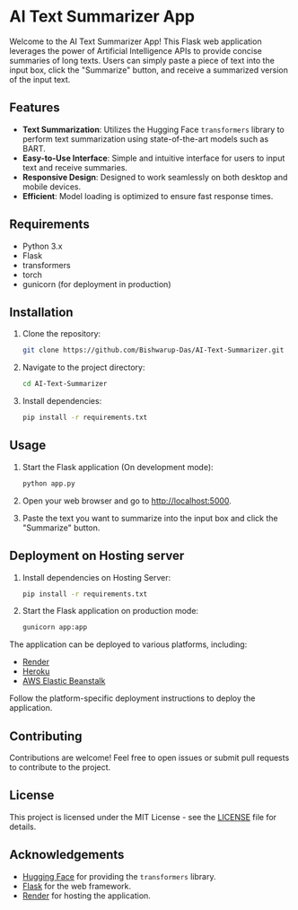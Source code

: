 # AI Text Summarizer App

Welcome to the AI Text Summarizer App! This Flask web application leverages the power of Artificial Intelligence APIs to provide concise summaries of long texts. Users can simply paste a piece of text into the input box, click the "Summarize" button, and receive a summarized version of the input text.

## Features

- **Text Summarization**: Utilizes the Hugging Face `transformers` library to perform text summarization using state-of-the-art models such as BART.
- **Easy-to-Use Interface**: Simple and intuitive interface for users to input text and receive summaries.
- **Responsive Design**: Designed to work seamlessly on both desktop and mobile devices.
- **Efficient**: Model loading is optimized to ensure fast response times.

## Requirements

- Python 3.x
- Flask
- transformers
- torch
- gunicorn (for deployment in production)

## Installation

1. Clone the repository:

    ```bash
    git clone https://github.com/Bishwarup-Das/AI-Text-Summarizer.git
    ```

2. Navigate to the project directory:

    ```bash
    cd AI-Text-Summarizer
    ```

3. Install dependencies:

    ```bash
    pip install -r requirements.txt
    ```

## Usage

1. Start the Flask application (On development mode):

    ```bash
    python app.py
    ```

2. Open your web browser and go to [http://localhost:5000](http://localhost:5000).

3. Paste the text you want to summarize into the input box and click the "Summarize" button.

## Deployment on Hosting server

1. Install dependencies on Hosting Server:

    ```bash
    pip install -r requirements.txt
    ```


2. Start the Flask application on production mode:

    ```bash
    gunicorn app:app
    ```

The application can be deployed to various platforms, including:

- [Render](https://render.com/)
- [Heroku](https://www.heroku.com/)
- [AWS Elastic Beanstalk](https://aws.amazon.com/elasticbeanstalk/)

Follow the platform-specific deployment instructions to deploy the application.

## Contributing

Contributions are welcome! Feel free to open issues or submit pull requests to contribute to the project.

## License

This project is licensed under the MIT License - see the [LICENSE](LICENSE) file for details.

## Acknowledgements

- [Hugging Face](https://huggingface.co/) for providing the `transformers` library.
- [Flask](https://flask.palletsprojects.com/) for the web framework.
- [Render](https://render.com/) for hosting the application.
